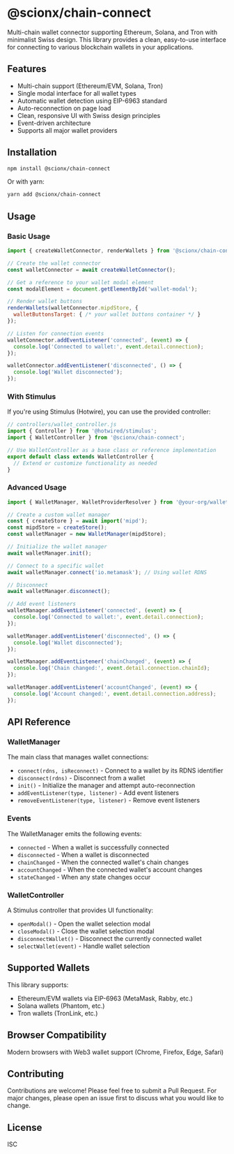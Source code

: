 # @scionx/chain-connect

Multi-chain wallet connector supporting Ethereum, Solana, and Tron with minimalist Swiss design. This library provides a clean, easy-to-use interface for connecting to various blockchain wallets in your applications.

## Features

- Multi-chain support (Ethereum/EVM, Solana, Tron)
- Single modal interface for all wallet types
- Automatic wallet detection using EIP-6963 standard
- Auto-reconnection on page load
- Clean, responsive UI with Swiss design principles
- Event-driven architecture
- Supports all major wallet providers

## Installation

```bash
npm install @scionx/chain-connect
```

Or with yarn:

```bash
yarn add @scionx/chain-connect
```

## Usage

### Basic Usage

```javascript
import { createWalletConnector, renderWallets } from '@scionx/chain-connect';

// Create the wallet connector
const walletConnector = await createWalletConnector();

// Get a reference to your wallet modal element
const modalElement = document.getElementById('wallet-modal');

// Render wallet buttons
renderWallets(walletConnector.mipdStore, {
  walletButtonsTarget: { /* your wallet buttons container */ }
});

// Listen for connection events
walletConnector.addEventListener('connected', (event) => {
  console.log('Connected to wallet:', event.detail.connection);
});

walletConnector.addEventListener('disconnected', () => {
  console.log('Wallet disconnected');
});
```

### With Stimulus

If you're using Stimulus (Hotwire), you can use the provided controller:

```javascript
// controllers/wallet_controller.js
import { Controller } from '@hotwired/stimulus';
import { WalletController } from '@scionx/chain-connect';

// Use WalletController as a base class or reference implementation
export default class extends WalletController {
  // Extend or customize functionality as needed
}
```

### Advanced Usage

```javascript
import { WalletManager, WalletProviderResolver } from '@your-org/wallet-connector';

// Create a custom wallet manager
const { createStore } = await import('mipd');
const mipdStore = createStore();
const walletManager = new WalletManager(mipdStore);

// Initialize the wallet manager
await walletManager.init();

// Connect to a specific wallet
await walletManager.connect('io.metamask'); // Using wallet RDNS

// Disconnect
await walletManager.disconnect();

// Add event listeners
walletManager.addEventListener('connected', (event) => {
  console.log('Connected to wallet:', event.detail.connection);
});

walletManager.addEventListener('disconnected', () => {
  console.log('Wallet disconnected');
});

walletManager.addEventListener('chainChanged', (event) => {
  console.log('Chain changed:', event.detail.connection.chainId);
});

walletManager.addEventListener('accountChanged', (event) => {
  console.log('Account changed:', event.detail.connection.address);
});
```

## API Reference

### WalletManager

The main class that manages wallet connections:

- `connect(rdns, isReconnect)` - Connect to a wallet by its RDNS identifier
- `disconnect(rdns)` - Disconnect from a wallet
- `init()` - Initialize the manager and attempt auto-reconnection
- `addEventListener(type, listener)` - Add event listeners
- `removeEventListener(type, listener)` - Remove event listeners

### Events

The WalletManager emits the following events:

- `connected` - When a wallet is successfully connected
- `disconnected` - When a wallet is disconnected
- `chainChanged` - When the connected wallet's chain changes
- `accountChanged` - When the connected wallet's account changes
- `stateChanged` - When any state changes occur

### WalletController

A Stimulus controller that provides UI functionality:

- `openModal()` - Open the wallet selection modal
- `closeModal()` - Close the wallet selection modal
- `disconnectWallet()` - Disconnect the currently connected wallet
- `selectWallet(event)` - Handle wallet selection

## Supported Wallets

This library supports:

- Ethereum/EVM wallets via EIP-6963 (MetaMask, Rabby, etc.)
- Solana wallets (Phantom, etc.)
- Tron wallets (TronLink, etc.)

## Browser Compatibility

Modern browsers with Web3 wallet support (Chrome, Firefox, Edge, Safari)

## Contributing

Contributions are welcome! Please feel free to submit a Pull Request. For major changes, please open an issue first to discuss what you would like to change.

## License

ISC